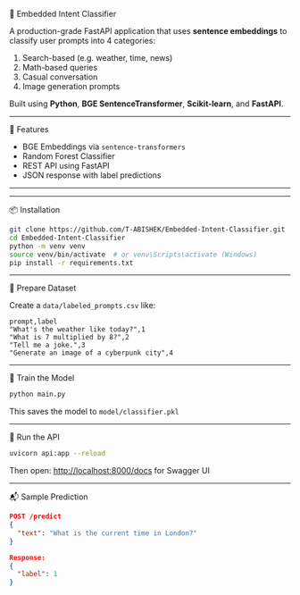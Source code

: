 🤖 Embedded Intent Classifier

A production-grade FastAPI application that uses **sentence embeddings** to classify user prompts into 4 categories:

1. Search-based (e.g. weather, time, news)
2. Math-based queries
3. Casual conversation
4. Image generation prompts

Built using **Python**, **BGE SentenceTransformer**, **Scikit-learn**, and **FastAPI**.

---

🚀 Features

- BGE Embeddings via `sentence-transformers`
- Random Forest Classifier
- REST API using FastAPI
- JSON response with label predictions

---


---

📦 Installation

```bash
git clone https://github.com/T-ABISHEK/Embedded-Intent-Classifier.git
cd Embedded-Intent-Classifier
python -m venv venv
source venv/bin/activate  # or venv\Scripts\activate (Windows)
pip install -r requirements.txt
```

---

📁 Prepare Dataset

Create a `data/labeled_prompts.csv` like:

```csv
prompt,label
"What's the weather like today?",1
"What is 7 multiplied by 8?",2
"Tell me a joke.",3
"Generate an image of a cyberpunk city",4
```

---

🧪 Train the Model

```bash
python main.py
```
This saves the model to `model/classifier.pkl`

---

🚀 Run the API

```bash
uvicorn api:app --reload
```
Then open: [http://localhost:8000/docs](http://localhost:8000/docs) for Swagger UI

---

📬 Sample Prediction

```json
POST /predict
{
  "text": "What is the current time in London?"
}

Response:
{
  "label": 1
}
```
